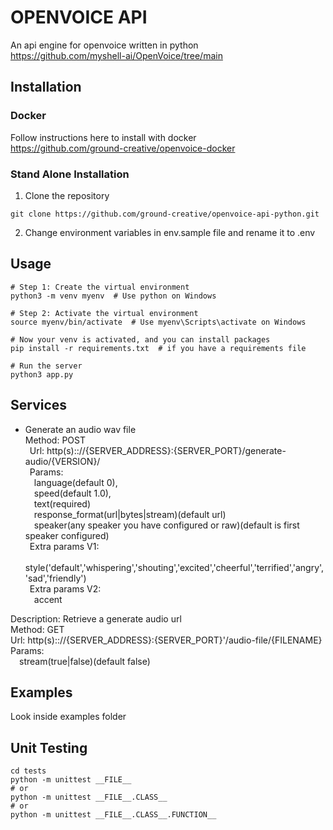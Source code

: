 # OPENVOICE API

An api engine for openvoice written in python<br />
https://github.com/myshell-ai/OpenVoice/tree/main

## Installation

### Docker

Follow instructions here to install with docker<br /> 
https://github.com/ground-creative/openvoice-docker

### Stand Alone Installation

1) Clone the repository
```
git clone https://github.com/ground-creative/openvoice-api-python.git
```

2) Change environment variables in env.sample file and rename it to .env

## Usage

```
# Step 1: Create the virtual environment
python3 -m venv myenv  # Use python on Windows

# Step 2: Activate the virtual environment
source myenv/bin/activate  # Use myenv\Scripts\activate on Windows

# Now your venv is activated, and you can install packages
pip install -r requirements.txt  # if you have a requirements file

# Run the server
python3 app.py
```

## Services
- Generate an audio wav file<br />
Method: POST<br />
&ensp;Url: http(s):://{SERVER_ADDRESS}:{SERVER_PORT}/generate-audio/{VERSION}/<br />
&ensp;Params:<br />
&emsp;language(default 0),<br />
&emsp;speed(default 1.0),<br /> 
&emsp;text(required)<br /> 
&emsp;response_format(url|bytes|stream)(default url)<br /> 
&emsp;speaker(any speaker you have configured or raw)(default is first speaker configured)<br />
&ensp;Extra params V1:<br /> 
&emsp;style('default','whispering','shouting','excited','cheerful','terrified','angry','sad','friendly')<br />
&ensp;Extra params V2:<br /> 
&emsp;accent<br />

Description: Retrieve a generate audio url<br />
Method: GET<br />
Url: http(s):://{SERVER_ADDRESS}:{SERVER_PORT}'/audio-file/{FILENAME}<br />
Params:<br /> 
&emsp;stream(true|false)(default false)

## Examples

Look inside examples folder

## Unit Testing

```
cd tests
python -m unittest __FILE__
# or
python -m unittest __FILE__.CLASS__
# or
python -m unittest __FILE__.CLASS__.FUNCTION__
```
